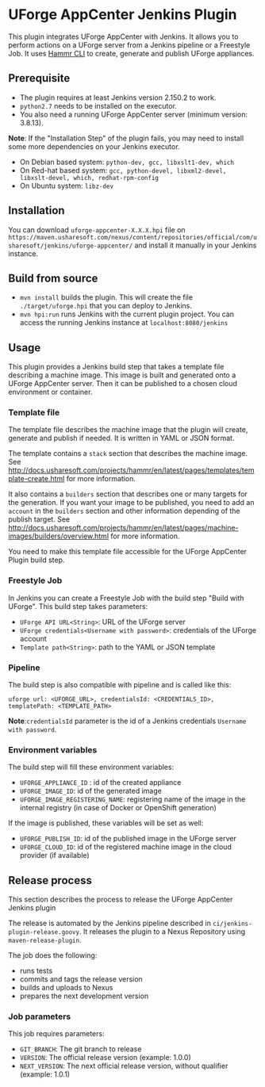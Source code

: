 # UForge AppCenter Jenkins Plugin
This plugin integrates UForge AppCenter with Jenkins.
It allows you to perform actions on a UForge server from a Jenkins pipeline or a Freestyle Job.
It uses [Hammr CLI](https://github.com/usharesoft/hammr) to create, generate and publish UForge appliances.

## Prerequisite
- The plugin requires at least Jenkins version 2.150.2 to work.
- `python2.7` needs to be installed on the executor.
- You also need a running UForge AppCenter server (minimum version: 3.8.13).

**Note**: If the "Installation Step" of the plugin fails, you may need to install some more dependencies on your Jenkins executor.
- On Debian based system: `python-dev, gcc, libxslt1-dev, which`
- On Red-hat based system: `gcc, python-devel, libxml2-devel, libxslt-devel, which, redhat-rpm-config`
- On Ubuntu system: `libz-dev`

## Installation
You can download `uforge-appcenter-X.X.X.hpi` file on `https://maven.usharesoft.com/nexus/content/repositories/official/com/usharesoft/jenkins/uforge-appcenter/` and install it manually in your Jenkins instance.

## Build from source
* `mvn install` builds the plugin. This will create the file `./target/uforge.hpi` that you can deploy to Jenkins.
* `mvn hpi:run` runs Jenkins with the current plugin project. You can access the running Jenkins instance at `localhost:8080/jenkins`

## Usage
This plugin provides a Jenkins build step that takes a template file describing a machine image.
This image is built and generated onto a UForge AppCenter server. Then it can be published to a chosen cloud environment or container.

### Template file
The template file describes the machine image that the plugin will create, generate and publish if needed.
It is written in YAML or JSON format.

The template contains a `stack` section that describes the machine image.
See http://docs.usharesoft.com/projects/hammr/en/latest/pages/templates/template-create.html for more information.

It also contains a `builders` section that describes one or many targets for the generation. If you want your image to be published, you need to add an `account` in the `builders` section and other information depending of the publish target.
See http://docs.usharesoft.com/projects/hammr/en/latest/pages/machine-images/builders/overview.html for more information.

You need to make this template file accessible for the UForge AppCenter Plugin build step.

### Freestyle Job
In Jenkins you can create a Freestyle Job with the build step "Build with UForge".
This build step takes parameters:

- `UForge API URL<String>`: URL of the UForge server
- `UForge credentials<Username with password>`: credentials of the UForge account
- `Template path<String>`: path to the YAML or JSON template

### Pipeline
The build step is also compatible with pipeline and is called like this:
```
uforge url: <UFORGE_URL>, credentialsId: <CREDENTIALS_ID>, templatePath: <TEMPLATE_PATH>
```

__Note__:`credentialsId` parameter is the id of a Jenkins credentials `Username with password`.

### Environment variables
The build step will fill these environment variables:
- `UFORGE_APPLIANCE_ID` : id of the created appliance
- `UFORGE_IMAGE_ID`: id of the generated image
- `UFORGE_IMAGE_REGISTERING_NAME`: registering name of the image in the internal registry (in case of Docker or OpenShift generation)

If the image is published, these variables will be set as well:
- `UFORGE_PUBLISH_ID`: id of the published image in the UForge server
- `UFORGE_CLOUD_ID`: id of the registered machine image in the cloud provider (if available)

## Release process
This section describes the process to release the UForge AppCenter Jenkins plugin

The release is automated by the Jenkins pipeline described in `ci/jenkins-plugin-release.goovy`.
It releases the plugin to a Nexus Repository using `maven-release-plugin`.

The job does the following:
 - runs tests
 - commits and tags the release version
 - builds and uploads to Nexus
 - prepares the next development version

### Job parameters
This job requires parameters:
- `GIT_BRANCH`: The git branch to release
- `VERSION`: The official release version (example: 1.0.0)
- `NEXT_VERSION`: The next official release version, without qualifier (example: 1.0.1)
